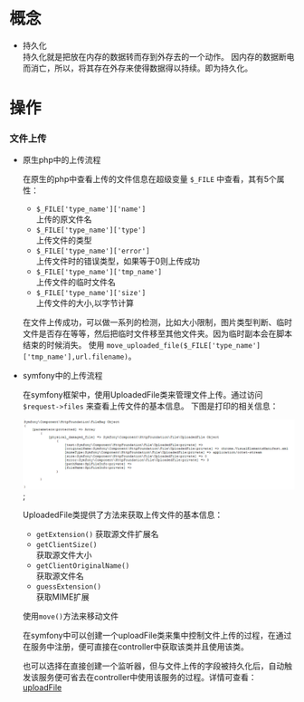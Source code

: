 # 概念
  
  - 持久化  
    持久化就是把放在内存的数据转而存到外存去的一个动作。
    因内存的数据断电而消亡，所以，将其存在外存来使得数据得以持续。即为持久化。

# 操作

  ### 文件上传
    
  - 原生php中的上传流程
  
    在原生的php中查看上传的文件信息在超级变量
    `$_FILE` 中查看，其有5个属性：
     - `$_FILE['type_name']['name']`    
        上传的原文件名 
     - `$_FILE['type_name']['type']`  
        上传文件的类型
     - `$_FILE['type_name']['error']`  
        上传文件时的错误类型，如果等于0则上传成功
     - `$_FILE['type_name']['tmp_name']`  
        上传文件的临时文件名
     - `$_FILE['type_name']['size']`  
        上传文件的大小,以字节计算

    在文件上传成功，可以做一系列的检测，比如大小限制，图片类型判断、临时文件是否存在等等，然后把临时文件移至其他文件夹。因为临时副本会在脚本结束的时候消失。
    使用 `move_uploaded_file($_FILE['type_name']['tmp_name'],url.filename)`。

  - symfony中的上传流程 
    
    在symfony框架中，使用UploadedFile类来管理文件上传。通过访问 `$request->files` 来查看上传文件的基本信息。
    下图是打印的相关信息：

    ![](image/symfony_upload_file.png);

    UploadedFile类提供了方法来获取上传文件的基本信息：
      - `getExtension()` 
        获取源文件扩展名
      - `getClientSize()`  
        获取源文件大小
      - `getClientOriginalName()`  
        获取源文件名
      - `guessExtension()`  
        获取MIME扩展

    使用`move()`方法来移动文件

    在symfony中可以创建一个uploadFile类来集中控制文件上传的过程，在通过在服务中注册，便可直接在controller中获取该类并且使用该类。

    也可以选择在直接创建一个监听器，但与文件上传的字段被持久化后，自动触发该服务便可省去在controller中使用该服务的过程。详情可查看：  
    [uploadFile](http://www.symfonychina.com/doc/current/controller/upload_file.html)